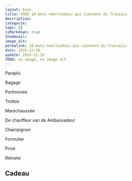 ```yaml
---
layout: base
title: TODO 10 mots néerlandais qui viennent du français
description: 
categorie: 
tags: []
isMarkdown: true
thumbnail: 
image_alt: 
permalink: 10-mots-neerlandais-qui-viennent-du-francais/
date: 2025-12-20
update: 2024-12-18
TODO: no image, no image alt
---
```




Paraplu

Bagage

Portmonee

Trottoir

Marechaussée

De chauffeur van de Ambassadeur

Champignon

Formulier

Privé

Retraite

Cadeau
---